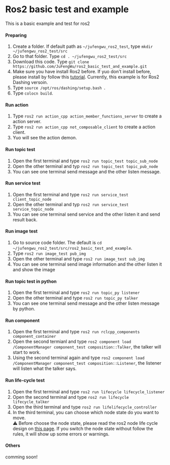 # Ros2 basic test and example
This is a basic example and test for ros2

#### Preparing
1. Create a folder. If default path as ``~/jufengwu_ros2_test``, type ``mkdir ~/jufengwu_ros2_test/src``
2. Go to that folder. Type ``cd . ~/jufengwu_ros2_test/src`` 
3. Download this code. Type ``git clone https://github.com/JuFengWu/ros2_basic_test_and_example.git``
5. Make sure you have install Ros2 before. If yuo don't install before, please install by follow this [tutorial](https://index.ros.org/doc/ros2/Installation/). Currently, this example is for Ros2 Dashing versoin.
6. Type ``source /opt/ros/dashing/setup.bash ``.
7. Type ``colocn build``.

#### Run action
1. Type ``ros2 run action_cpp action_member_functions_server`` to create a action server.
2. Type ``ros2 run action_cpp not_composable_client`` to create a action client.
3. Yuo will see the action demon.

#### Run topic test
1. Open the first terminal and type ``ros2 run topic_test topic_sub_node``
2. Open the other terminal and typ ``ros2 run topic_test topic_pub_node``
3. You can see one terminal send message and the other listen message.

#### Run service test
1. Open the first terminal and type ``ros2 run service_test client_topic_node``
2. Open the other terminal and typ ``ros2 run service_test service_topic_node``
3. You can see one terminal send service and the other listen it and send result back.

#### Run image test
1. Go to source code folder. The default is ``cd ~/jufengwu_ros2_test/src/ros2_basic_test_and_example``.
2. Type ``ros2 run image_test pub_img ``
3. Open the other terminal and type ``ros2 run image_test sub_img``
4. You can see one terminal send image information and the other listen it and show the image

#### Run topic test in python 
1. Open the first terminal and type ``ros2 run topic_py listener``
2. Open the other terminal and type ``ros2 run topic_py talker``
3. You can see one terminal send message and the other listen message by python.

#### Run component
1. Open the first terminal and type ``ros2 run rclcpp_components component_container``
2. Open the second termianl and type ``ros2 component load /ComponentManager component_test composition::Talker``, the talker will start to work.
3. Using the second terminal again and type ``ros2 component load /ComponentManager component_test composition::Listener``, the listener will listen what the talker says.

#### Run life-cycle test
1. Open the first terminal and type ``ros2 run lifecycle lifecycle_listener`` 
2. Open the second terminal and type ``ros2 run lifecycle lifecycle_talker``
3. Open the third terminal and type ``ros2 run lifelifecycle_controller``
4. In the third terminal, you can choose which node state do you want to move.<br/>
:warning: Before choose the node state, please read the ros2 node life cycle design on [this page](http://design.ros2.org/articles/node_lifecycle.html). If you switch the node state without follow the rules, it will show up some errors or warnings.

#### Others
comming soon!

